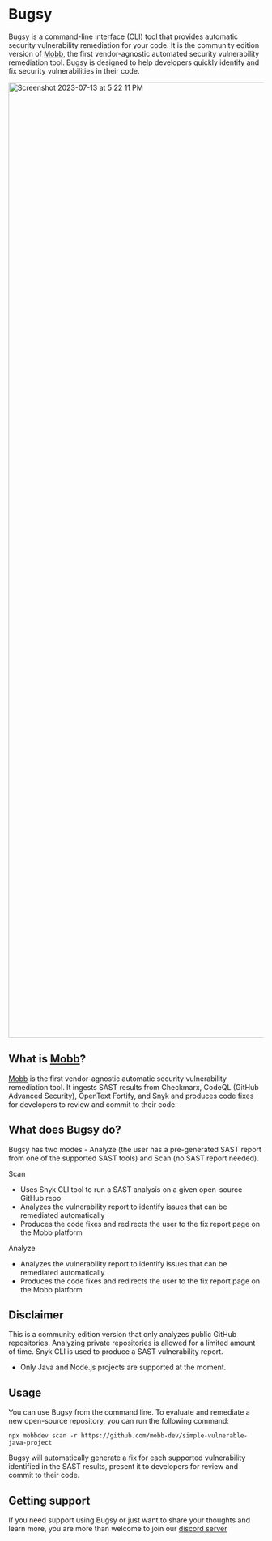 # Bugsy

Bugsy is a command-line interface (CLI) tool that provides automatic security vulnerability remediation for your code. It is the community edition version of [Mobb](https://www.mobb.dev), the first vendor-agnostic automated security vulnerability remediation tool. Bugsy is designed to help developers quickly identify and fix security vulnerabilities in their code.

<img width="1888" alt="Screenshot 2023-07-13 at 5 22 11 PM" src="https://github.com/mobb-dev/autofixer/assets/96389636/f1861bfe-c024-4976-aa57-8b6c1e2f4029">

## What is [Mobb](https://www.mobb.dev)?

[Mobb](https://www.mobb.dev) is the first vendor-agnostic automatic security vulnerability remediation tool. It ingests SAST results from Checkmarx, CodeQL (GitHub Advanced Security), OpenText Fortify, and Snyk and produces code fixes for developers to review and commit to their code.

## What does Bugsy do?

Bugsy has two modes - Analyze (the user has a pre-generated SAST report from one of the supported SAST tools) and Scan (no SAST report needed).

Scan

-   Uses Snyk CLI tool to run a SAST analysis on a given open-source GitHub repo
-   Analyzes the vulnerability report to identify issues that can be remediated automatically
-   Produces the code fixes and redirects the user to the fix report page on the Mobb platform

Analyze

-   Analyzes the vulnerability report to identify issues that can be remediated automatically
-   Produces the code fixes and redirects the user to the fix report page on the Mobb platform

## Disclaimer

This is a community edition version that only analyzes public GitHub repositories. Analyzing private repositories is allowed for a limited amount of time.
Snyk CLI is used to produce a SAST vulnerability report.

-   Only Java and Node.js projects are supported at the moment.

## Usage

You can use Bugsy from the command line. To evaluate and remediate a new open-source repository, you can run the following command:

```shell
npx mobbdev scan -r https://github.com/mobb-dev/simple-vulnerable-java-project
```

Bugsy will automatically generate a fix for each supported vulnerability identified in the SAST results, present it to developers for review and commit to their code.

## Getting support

If you need support using Bugsy or just want to share your thoughts and learn more, you are more than welcome to join our [discord server](https://discord.gg/Jmpb5QUa)
